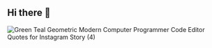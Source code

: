 ## Hi there 👋
![Green Teal Geometric Modern Computer Programmer Code Editor Quotes for Instagram Story (4)](https://github.com/user-attachments/assets/f3e15034-103f-4c7c-bb0e-c91dd784c741)


